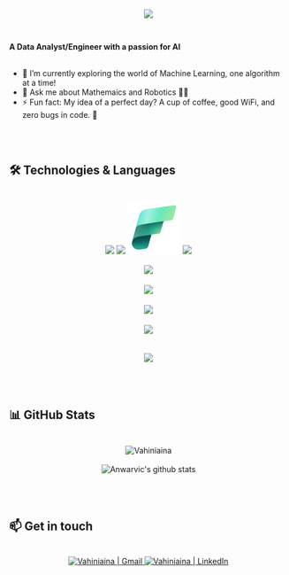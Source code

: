 <h1 align="center">
  <img src="https://readme-typing-svg.demolab.com?font=Fira+Code&weight=600&size=24&pause=1000&color=007BFF&center=true&vCenter=true&random=false&width=435&lines=Salama+eh!+👋+%2C+I'm+Vahiniaina" />
</h1>
<!-- Title Section -->
 <br> <strong> A Data Analyst/Engineer with  a passion for AI </strong>
  <br><br>

<!-- Description Section -->
<p align="left">
  
- 🌱 I’m currently exploring the world of Machine Learning, one algorithm at a time!
- 💬 Ask me about Mathemaics and Robotics 📐🤖
- ⚡ Fun fact: My idea of a perfect day? A cup of coffee, good WiFi, and zero bugs in code.  🤪

</p>
<br><br>

## 🛠️ Technologies & Languages 
<br>
<div align="center">
    <img src="https://github.com/microsoft/PowerBI-Icons/blob/main/SVG/Power-BI.svg" height="40"/>
    <img src="https://upload.wikimedia.org/wikipedia/commons/3/34/Microsoft_Office_Excel_%282019%E2%80%93present%29.svg" height="40" />
    <img src="svg/fabric.svg">
    <img src="https://skillicons.dev/icons?i=azure" />
    <br><br>
    <img src="https://skillicons.dev/icons?i=python,fastapi,anaconda,sklearn,tensorflow,javascript,react,vite,d3,html,css,c,cpp" /><br><br>
    <img src="https://skillicons.dev/icons?i=postgres,mongodb,mysql,postman" /><br><br>
    <img src="https://skillicons.dev/icons?i=docker,kafka,github,git,githubactions,gitlab" /><br><br>
    <img src="https://skillicons.dev/icons?i=latex,linux,windows,powershell,md,matlab,obsidian,vscode,ps,figma" /><br><br>
    <img src="https://github-readme-stats.vercel.app/api/top-langs/?username=Vahiniaina&layout=compact&theme=radical" style="padding: 15px" /> 
</div>
<br><br>

## 📊 GitHub Stats
<br>
<div align="center">
    <img src="https://github-readme-streak-stats.herokuapp.com/?user=Vahiniaina&theme=radical" alt="Vahiniaina" />
    <br><br>
     <img src="https://github-readme-stats.vercel.app/api?username=Vahiniaina&show_icons=true&theme=radical" alt="Anwarvic's github stats"> 
    <br><br>
<!--     <img src="https://activity-graph.herokuapp.com/graph?username=Vahiniaina&theme=react-pink" /> -->
</div>
<br><br>

<!--  ## 🚀 GitHub Trophy
<br>
<div align="center">
    <img src="https://github-profile-trophy.vercel.app/?username=Vahiniaina&theme=radical" />
    <br><br>
</div>
-->



## 📫 Get in touch
<br>
<div align="center">
    <a href="mailto: randrianjatovov@gmail.com">
      <img alt="Vahiniaina | Gmail" src="https://skillicons.dev/icons?i=gmail" />
    </a>
    <a href="https://www.linkedin.com/in/vahiniaina-ranrianjatovo/">
      <img alt="Vahiniaina | LinkedIn" src="https://skillicons.dev/icons?i=linkedin" />
    </a>
</div>
<br />
